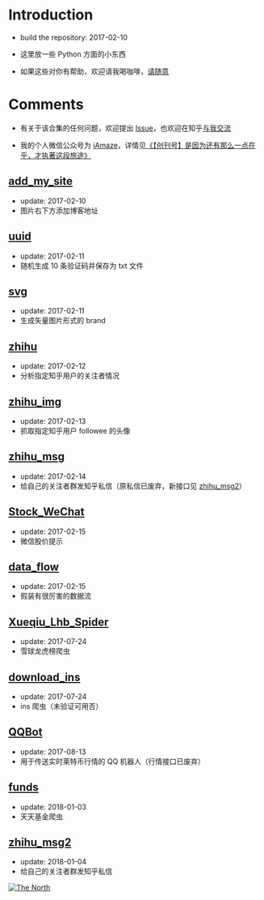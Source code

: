 # Introduction
* build the repository: 2017-02-10
* 这里放一些 Python 方面的小东西

* 如果这些对你有帮助，欢迎请我喝咖啡，[请随意](https://ipreacher.github.io/donate/)

# Comments
* 有关于该合集的任何问题，欢迎提出 [Issue](https://github.com/ipreacher/tricks/issues)，也欢迎在知乎[与我交流](https://www.zhihu.com/people/ipreacher/activities)

* 我的个人微信公众号为 [iAmaze](https://ipreacher.github.io/iAmaze/)，详情见[《【创刊号】是因为还有那么一点在乎，才执著这段旅途》](https://ipreacher.github.io/2017/initialIssue/)


## [add_my_site](https://github.com/ipreacher/tricks/tree/master/add_my_site)
* update: 2017-02-10
* 图片右下方添加博客地址


## [uuid](https://github.com/ipreacher/tricks/tree/master/uuid)
* update: 2017-02-11
* 随机生成 10 条验证码并保存为 txt 文件


## [svg](https://github.com/ipreacher/tricks/tree/master/svg)
* update: 2017-02-11
* 生成矢量图片形式的 brand


## [zhihu](https://github.com/ipreacher/tricks/tree/master/zhihu)
* update: 2017-02-12
* 分析指定知乎用户的关注者情况


## [zhihu_img](https://github.com/ipreacher/tricks/tree/master/zhihu_img)
* update: 2017-02-13
* 抓取指定知乎用户 followee 的头像


## [zhihu_msg](https://github.com/ipreacher/tricks/tree/master/zhihu_msg)
* update: 2017-02-14
* 给自己的关注者群发知乎私信（原私信已废弃，新接口见 [zhihu_msg2](https://github.com/ipreacher/tricks/tree/master/zhihu_msg2)）


## [Stock_WeChat](https://github.com/ipreacher/tricks/tree/master/Stock_WeChat)
* update: 2017-02-15
* 微信股价提示


## [data_flow](https://github.com/ipreacher/tricks/tree/master/data_flow)
* update: 2017-02-15
* 假装有很厉害的数据流

## [Xueqiu_Lhb_Spider](https://github.com/ipreacher/tricks/tree/master/Xueqiu_Lhb_Spider)
* update: 2017-07-24
* 雪球龙虎榜爬虫

## [download_ins](https://github.com/ipreacher/tricks/tree/master/download_ins)
* update: 2017-07-24
* ins 爬虫（未验证可用否）

## [QQBot](https://github.com/ipreacher/tricks/tree/master/QQBot)
* update: 2017-08-13
* 用于传送实时莱特币行情的 QQ 机器人（行情接口已废弃）

## [funds](https://github.com/ipreacher/tricks/tree/master/funds)
* update: 2018-01-03
* 天天基金爬虫

## [zhihu_msg2](https://github.com/ipreacher/tricks/tree/master/zhihu_msg2)
* update: 2018-01-04
* 给自己的关注者群发知乎私信

[![The North](https://cl.ly/3E2J413r2s1T/idea1.svg)](https://ipreacher.github.io/)